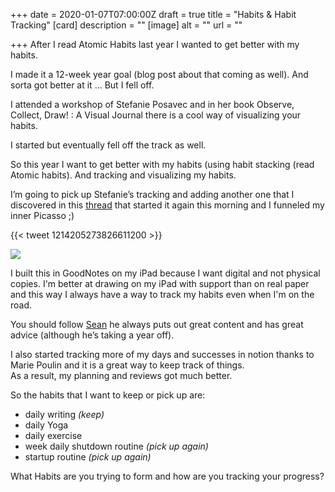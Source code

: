 +++
date = 2020-01-07T07:00:00Z
draft = true
title = "Habits & Habit Tracking"
[card]
description = ""
[image]
alt = ""
url = ""

+++
After I read Atomic Habits last year I wanted to get better with my habits.

I made it a 12-week year goal (blog post about that coming as well). And sorta got better at it … But I fell off.

I attended a workshop of Stefanie Posavec and in her book Observe, Collect, Draw! : A Visual Journal there is a cool way of visualizing your habits.

I started but eventually fell off the track as well.

So this year I want to get better with my habits (using habit stacking (read Atomic habits). And tracking and visualizing my habits.

I’m going to pick up Stefanie’s tracking and adding another one that I discovered in this [thread](https://twitter.com/BrendanHufford/status/1214205273826611200) that started it again this morning and I funneled my inner Picasso ;)

{{< tweet 1214205273826611200 >}}

![](https://res.cloudinary.com/civicvision/image/upload/f_auto,q_auto,w_auto,dpr_auto,c_limit/milafrerichs.com/articles/habit-tracking.jpg)

I built this in GoodNotes on my iPad because I want digital and not physical copies. I'm better at drawing on my iPad with support than on real paper and this way I always have a way to track my habits even when I'm on the road.

You should follow [Sean](https://seanwes.com) he always puts out great content and has great advice (although he’s taking a year off).

I also started tracking more of my days and successes in notion thanks to Marie Poulin and it is a great way to keep track of things.  
As a result, my planning and reviews got much better.

So the habits that I want to keep or pick up are:

* daily writing _(keep)_
* daily Yoga
* daily exercise
* week daily shutdown routine _(pick up again)_
* startup routine _(pick up again)_

What Habits are you trying to form and how are you tracking your progress?